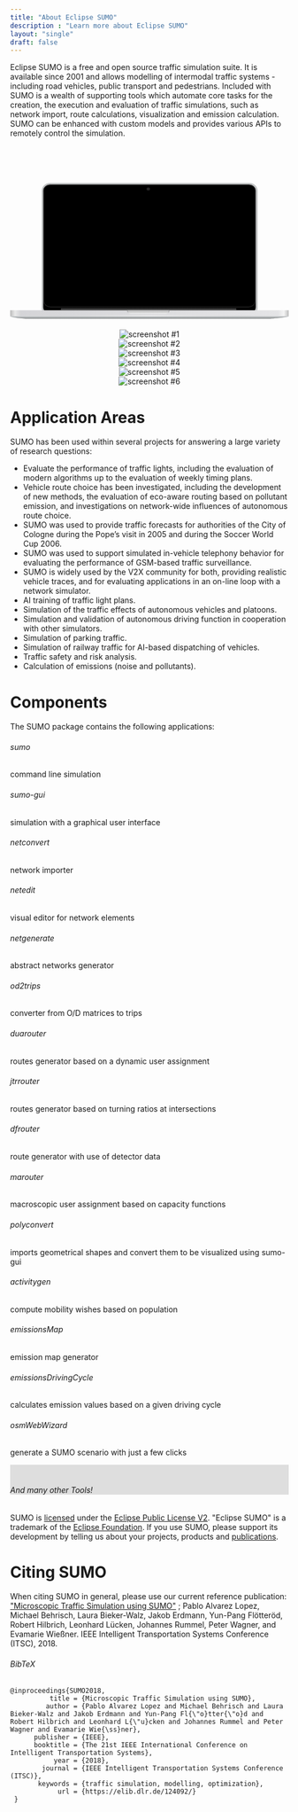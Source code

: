 ```yaml
---
title: "About Eclipse SUMO"
description : "Learn more about Eclipse SUMO"
layout: "single"
draft: false
---
```


<div class="container"><div class="row"><div class="col-md-12 contact-div">

Eclipse SUMO is a free and open source traffic simulation suite. It is available since 2001 and allows modelling of intermodal traffic systems - including road vehicles, public transport and pedestrians. Included with SUMO is a wealth of supporting tools which automate core tasks for the creation, the execution and evaluation of traffic simulations, such as network import, route calculations, visualization and emission calculation. SUMO can be enhanced with custom models and provides various APIs to remotely control the simulation.

<br><br>

<!-- Computer vector-image and screenshots -->
<center><div id="not_for_ie" class="col-sm-8 device-laptop">
<svg viewBox="0 0 707.42 398.84" class="computer-container transparent"> <defs id="defs66"> <linearGradient gradientUnits="userSpaceOnUse" gradientTransform="matrix(.99992 0 0 .86395 1.2423 49.596)" y2="472.52" y1="465.67" x2="359.08" x1="359.08" id="q"> <stop id="stop2" offset="0" stop-opacity=".70085" /> <stop id="stop4" offset="1" stop-opacity="0" stop-color="#4b5151" /> </linearGradient> <linearGradient id="p"> <stop id="stop7" offset="0" stop-color="#b3b3b3" /> <stop id="stop9" offset=".02" stop-color="#e9e9e9" /> <stop id="stop11" offset=".04" stop-color="#d4d4d7" /> <stop id="stop13" offset=".96" stop-color="#e4e4e6" /> <stop id="stop15" offset=".98" stop-color="#f4f4f4" /> <stop id="stop17" offset="1" stop-color="#b3b3b3" /> </linearGradient> <linearGradient id="o"> <stop id="stop20" offset="0" stop-color="#fff" /> <stop id="stop22" offset="1" stop-opacity=".8547" stop-color="#fff" /> </linearGradient> <radialGradient xlink:href="#o" gradientUnits="userSpaceOnUse" gradientTransform="matrix(1.2563,0,0,1.193485,-112.702,-103.27702)" r="3.4688" cy="101.43" cx="368.78" id="ab" /> <linearGradient xlink:href="#p" gradientUnits="userSpaceOnUse" gradientTransform="matrix(1.0024,0,0,0.73748,-19.2353,49.311)" y2="438.17" y1="438.17" x2="724.58" x1="19.123" id="r" /> <linearGradient gradientUnits="userSpaceOnUse" gradientTransform="matrix(1.0295,0,0,1.0095,-29.15,-87.1725)" y2="414.62" y1="35.017" x2="468.94" x1="423.08" id="s"> <stop id="stop27" offset="0" stop-color="#91404b" /> <stop id="stop29" offset=".40632" stop-color="#a3466f" /> <stop id="stop31" offset=".69016" stop-color="#915378" /> <stop id="stop33" offset="1" stop-color="#7d4984" /> </linearGradient> <linearGradient gradientUnits="userSpaceOnUse" gradientTransform="matrix(0.99992,0,0,0.86395,-16.8997,-34.053)" y2="472.52" y1="465.67" x2="359.08" x1="359.08" id="t"> <stop id="stop36" offset="0" stop-color="#c6c6c6" /> <stop id="stop38" offset="1" stop-color="#f2f2f2" /> </linearGradient> <linearGradient gradientUnits="userSpaceOnUse" gradientTransform="matrix(1.0083,0,0,0.76407,-21.24,20.861)" y2="485.04" y1="470.3" x2="334.45" x1="334.45" id="u"> <stop id="stop41" offset="0" stop-color="#d1d4d6" /> <stop id="stop43" offset=".5" stop-color="#a1a5a6" /> <stop id="stop45" offset="1" /> </linearGradient> <linearGradient xlink:href="#q" gradientUnits="userSpaceOnUse" gradientTransform="matrix(-1.0006,0,0,0.84879,718.068,-26.836)" y2="467.14" y1="467.8" x2="317.67" x1="310.54" id="v" /> <linearGradient xlink:href="#q" gradientUnits="userSpaceOnUse" gradientTransform="matrix(0.99992,0,0,0.86395,-16.8276,-34.066)" y2="467.14" y1="467.8" x2="317.67" x1="310.54" id="w" /> <linearGradient xlink:href="#p" gradientUnits="userSpaceOnUse" gradientTransform="matrix(0.99957,0,0,1,-18.191558,-83.51254)" y2="455.96" y1="455.96" x2="725.5" x1="18.2" id="x" /> <linearGradient gradientUnits="userSpaceOnUse" gradientTransform="matrix(1,0,0,2.3955,-18.142,-731.839)" y2="464.07" y1="464.07" x2="725.14" x1="18.142" id="y"> <stop id="stop51" offset="0" stop-opacity="0" stop-color="#cfcfcf" /> <stop id="stop53" offset=".5" stop-opacity=".84615" stop-color="#fff" /> <stop id="stop55" offset="1" stop-opacity="0" stop-color="#cfcfcf" /> </linearGradient> <linearGradient gradientUnits="userSpaceOnUse" gradientTransform="matrix(1.4772,0,0,0.89908,-204.002,-39.26)" y2="450.9" y1="439.86" x2="350.38" x1="350.38" id="z"> <stop id="stop58" offset="0" /> <stop id="stop60" offset=".5" stop-color="#4e4e4e" /> <stop id="stop62" offset="1" stop-color="#212121" /> </linearGradient> <linearGradient xlink:href="#o" gradientUnits="userSpaceOnUse" gradientTransform="matrix(1.3271,0,0,1.0058,-232.552,-81.4975)" y2="423.04" y1="97.768" x2="656.6" x1="525.28" id="aa" /> </defs> <g transform="matrix(1.0058955,0,0,0.8856864,-1.8760864,27.669255)" id="g150"> <rect style="fill:#d0d0d2;stroke:#b3b7b7;stroke-width:2;stroke-linecap:round;stroke-linejoin:bevel" id="rect68" ry="20.788" rx="19.999001" height="377.98999" width="542.42999" y="1.000002" x="82.888" /> <rect style="stroke:#000000;stroke-width:1.0088;stroke-linecap:round;stroke-linejoin:bevel" id="rect70" ry="17" rx="17" height="368.17001" width="535.76001" y="4.6169987" x="85.768005" /> <path inkscape:connector-curvature="0" style="opacity:0.16418;fill:url(#ab);stroke-width:1.2563" id="path76" d="m 354.95567,16.930536 a 4.359361,4.1414432 0 1 1 -8.71872,0 4.359361,4.1414432 0 1 1 8.71872,0 z" /> <rect style="fill:url(#r);stroke:url(#x);stroke-width:0.80483;stroke-linecap:round;stroke-linejoin:bevel" id="rect78" height="15.965" width="706.20001" y="364.47101" x="0.40200064" /> <path inkscape:connector-curvature="0" style="opacity:0.87065;fill:url(#t)" id="path80" d="m 297.028,364.011 v 1.5366 c 0,4.788 4.46,8.6421 10,8.6421 h 86.93 c 5.54,0 10,-3.8541 10,-8.6421 v -1.5366 z" /> <rect style="fill:url(#y)" id="rect82" height="2" width="707" y="378.841" x="1.9836426e-07" /> <path inkscape:connector-curvature="0" style="opacity:0.87065;fill:url(#v)" id="path84" d="m 403.938,364.241 v 1.5096 c 0,4.7039 -4.4629,8.4904 -10.007,8.4904 h -86.987 c -5.5436,0 -10.007,-3.7865 -10.007,-8.4904 v -1.5096 h 107 z" /> <path inkscape:connector-curvature="0" style="opacity:0.87065;fill:url(#w)" id="path86" d="m 297.098,364.001 v 1.5366 c 0,4.788 4.46,8.6421 10,8.6421 h 86.93 c 5.54,0 10,-3.8541 10,-8.6421 v -1.5366 z" /> <path inkscape:connector-curvature="0" style="fill:url(#u)" id="path88" d="m 0.4,380.821 c 6.2184,4.8804 30.22,6.9503 39.6,7 216.02,0.0348 620,0 620,0 7.65,9.4e-4 43.32,-3.2917 46.6,-7 z" /> <rect style="opacity:0.27917;fill:none;stroke:#ffffff;stroke-linecap:round;stroke-linejoin:bevel" id="rect90" ry="16.131001" rx="16.93" height="349.35001" width="533.56" y="5.1540012" x="86.828003" /> <rect style="fill:url(#z)" id="rect92" height="7.1926999" width="443.17001" y="356.211" x="129.748" /> </g> </svg>


<div id="sumoScreenshots" class="carousel computer-screenshot" data-ride="carousel">
  <div class="carousel-inner">
    <div class="carousel-item active">
      <img src="../images/screenshots/screenshot_a.png" alt="screenshot #1">
    </div>
    <div class="carousel-item">
      <img src="../images/screenshots/screenshot_b.png" alt="screenshot #2">
    </div>
    <div class="carousel-item">
      <img src="../images/screenshots/screenshot_c.png" alt="screenshot #3">
    </div>
    <div class="carousel-item">
      <img src="../images/screenshots/screenshot_d.png" alt="screenshot #4">
    </div>
    <div class="carousel-item">
      <img src="../images/screenshots/screenshot_e.png" alt="screenshot #5">
    </div>
    <div class="carousel-item">
      <img src="../images/screenshots/screenshot_f.png" alt="screenshot #6">
    </div>
  </div>
  <a class="carousel-control-prev" href="#sumoScreenshots" aria-label="previous image" data-slide="prev">
    <span class="carousel-control-prev-icon"></span>
  </a>
  <a class="carousel-control-next" href="#sumoScreenshots" aria-label="next image" data-slide="next">
    <span class="carousel-control-next-icon"></span>
  </a>
</div>

</div></center>

# Application Areas

SUMO has been used within several projects for answering a large variety of research questions:

- Evaluate the performance of traffic lights, including the evaluation of modern algorithms up to the evaluation of weekly timing plans.
- Vehicle route choice has been investigated, including the development of new methods, the evaluation of eco-aware routing based on pollutant emission, and investigations on network-wide influences of autonomous route choice.
- SUMO was used to provide traffic forecasts for authorities of the City of Cologne during the Pope’s visit in 2005 and during the Soccer World Cup 2006.
- SUMO was used to support simulated in-vehicle telephony behavior for evaluating the performance of GSM-based traffic surveillance.
- SUMO is widely used by the V2X community for both, providing realistic vehicle traces, and for evaluating applications in an on-line loop with a network simulator.
- AI training of traffic light plans.
- Simulation of the traffic effects of autonomous vehicles and platoons.
- Simulation and validation of autonomous driving function in cooperation with other simulators.
- Simulation of parking traffic.
- Simulation of railway traffic for AI-based dispatching of vehicles.
- Traffic safety and risk analysis.
- Calculation of emissions (noise and pollutants).

# Components

The SUMO package contains the following applications:
    
<div class="row text-center" id="components">
  <div class="col-md-3 margin-b">
    <a href="https://sumo.dlr.de/docs/sumo.html" style="text-decoration:none !important;"><div class="application-box">
      <h6>sumo</h6><p class="text-muted">command line simulation</p>
    </div></a>
  </div>
  <div class="col-md-3 margin-b">
    <a href="https://sumo.dlr.de/docs/sumo-gui.html" style="text-decoration:none !important;"><div class="application-box">
      <h6>sumo-gui</h6><p class="text-muted">simulation with a graphical user interface</p>
    </div></a>
  </div>
  <div class="col-md-3 margin-b">
    <a href="https://sumo.dlr.de/docs/netconvert.html" style="text-decoration:none !important;"><div class="application-box">
      <h6>netconvert</h6><p class="text-muted">network importer</p>
    </div></a>
  </div>
  <div class="col-md-3 margin-b">
    <a href="https://sumo.dlr.de/docs/Netedit/index.html" style="text-decoration:none !important;"><div class="application-box">
      <h6>netedit</h6><p class="text-muted">visual editor for network elements</p>
    </div></a>
  </div>
</div>

<div class="row text-center">
  <div class="col-md-3 margin-b">
    <a href="https://sumo.dlr.de/docs/netgenerate.html" style="text-decoration:none !important;"><div class="application-box">
      <h6>netgenerate</h6><p class="text-muted">abstract networks generator</p>
    </div></a>
  </div>
  <div class="col-md-3 margin-b">
    <a href="https://sumo.dlr.de/docs/od2trips.html" style="text-decoration:none !important;"><div class="application-box">
      <h6>od2trips</h6><p class="text-muted">converter from O/D matrices to trips</p>
    </div></a>
  </div>
  <div class="col-md-3 margin-b">
    <a href="https://sumo.dlr.de/docs/duarouter.html" style="text-decoration:none !important;"><div class="application-box">
      <h6>duarouter</h6><p class="text-muted">routes generator based on a dynamic user assignment</p>
    </div></a>
  </div>
  <div class="col-md-3 margin-b">
    <a href="https://sumo.dlr.de/docs/jtrrouter.html" style="text-decoration:none !important;"><div class="application-box">
      <h6>jtrrouter</h6><p class="text-muted">routes generator based on turning ratios at intersections</p>
    </div></a>
  </div>
</div>

<div class="row text-center">
  <div class="col-md-3 margin-b">
    <a href="https://sumo.dlr.de/docs/dfrouter.html" style="text-decoration:none !important;"><div class="application-box">
      <h6>dfrouter</h6><p class="text-muted">route generator with use of detector data</p>
    </div></a>
  </div>
  <div class="col-md-3 margin-b">
    <a href="https://sumo.dlr.de/docs/marouter.html" style="text-decoration:none !important;"><div class="application-box">
      <h6>marouter</h6><p class="text-muted">macroscopic user assignment based on capacity functions</p>
    </div></a>
  </div>
  <div class="col-md-3 margin-b">
    <a href="https://sumo.dlr.de/docs/polyconvert.html" style="text-decoration:none !important;"><div class="application-box">
      <h6>polyconvert</h6><p class="text-muted">imports geometrical shapes and convert them to be visualized using sumo-gui</p>
    </div></a>
  </div>
  <div class="col-md-3 margin-b">
    <a href="https://sumo.dlr.de/docs/activitygen.html" style="text-decoration:none !important;"><div class="application-box">
      <h6>activitygen</h6><p class="text-muted">compute mobility wishes based on population</p>
    </div></a>
  </div>
</div>

<div class="row text-center">
  <div class="col-md-3 margin-b">
    <a href="https://sumo.dlr.de/docs/Tools/Emissions.html#emissionsmap" style="text-decoration:none !important;"><div class="application-box">
      <h6>emissionsMap</h6><p class="text-muted">emission map generator</p>
    </div></a>
  </div>
  <div class="col-md-3 margin-b">
    <a href="https://sumo.dlr.de/docs/Tools/Emissions.html#emissionsdrivingcycle" style="text-decoration:none !important;"><div class="application-box">
      <h6>emissionsDrivingCycle</h6><p class="text-muted">calculates emission values based on a given driving cycle</p>
    </div></a>
  </div>
  <div class="col-md-3 margin-b">
    <a href="https://sumo.dlr.de/docs/Tools/Import/OSM.html#osmwebwizardpy" style="text-decoration:none !important;"><div class="application-box">
      <h6>osmWebWizard</h6><p class="text-muted">generate a SUMO scenario with just a few clicks</p>
    </div></a>
  </div>
  <div class="col-md-3 margin-b">
    <a href="https://sumo.dlr.de/docs/Tools/index.html" style="text-decoration:none !important;"><div class="application-box" style="background-color:#dedede !important;">
      <br><h6>And many other Tools!</h6>
    </div></a>
  </div>
</div>

SUMO is [licensed](https://sumo.dlr.de/docs/Libraries_Licenses.html) under the [Eclipse Public License V2](https://www.eclipse.org/legal/epl-v20.html). "Eclipse SUMO" is a trademark of the [Eclipse Foundation](https://eclipse.org). If you use SUMO, please support its development by telling us about your projects, products and [publications](https://sumo.dlr.de/docs/Publications.html).

# Citing SUMO

When citing SUMO in general, please use our current reference publication: ["Microscopic Traffic Simulation using SUMO"](https://ieeexplore.ieee.org/document/8569938) ; Pablo Alvarez Lopez, Michael Behrisch, Laura Bieker-Walz, Jakob Erdmann, Yun-Pang Flötteröd, Robert Hilbrich, Leonhard Lücken, Johannes Rummel, Peter Wagner, and Evamarie Wießner. IEEE Intelligent Transportation Systems Conference (ITSC), 2018.

###### BibTeX
```
@inproceedings{SUMO2018,
          title = {Microscopic Traffic Simulation using SUMO},
         author = {Pablo Alvarez Lopez and Michael Behrisch and Laura Bieker-Walz and Jakob Erdmann and Yun-Pang Fl{\"o}tter{\"o}d and Robert Hilbrich and Leonhard L{\"u}cken and Johannes Rummel and Peter Wagner and Evamarie Wie{\ss}ner},
      publisher = {IEEE},
      booktitle = {The 21st IEEE International Conference on Intelligent Transportation Systems},
           year = {2018},
        journal = {IEEE Intelligent Transportation Systems Conference (ITSC)},
       keywords = {traffic simulation, modelling, optimization},
            url = {https://elib.dlr.de/124092/}
 }
 ```


</div></div></div>